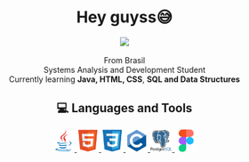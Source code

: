 <h1 align="center">Hey guyss😅</h1>

<p align="center">
    <img src="https://readme-typing-svg.herokuapp.com?font=Montserrat&size=24&color=FF69B4&center=true&vCenter=true&width=500&lines=Welcome+to+AnaDariva's+GitHub!;I'm+a+programming+student;Exploring+the+world+of+code">
</p>

<p align="center">
        From Brasil<br>
        Systems Analysis and Development Student<br>
        Currently learning <b>Java, HTML, CSS</b>, <b>SQL and Data Structures</b><br>

<h2 align="center">💻 Languages and Tools</h2>
<p align="center">
    <a href="https://www.java.com" target="_blank" rel="noreferrer">
        <img src="https://raw.githubusercontent.com/devicons/devicon/master/icons/java/java-original.svg" alt="java" width="40" height="40"/>
    </a>
    <a href="https://developer.mozilla.org/en-US/docs/Web/HTML" target="_blank" rel="noreferrer">
        <img src="https://raw.githubusercontent.com/devicons/devicon/master/icons/html5/html5-original.svg" alt="html" width="40" height="40"/>
    </a>
    <a href="https://developer.mozilla.org/en-US/docs/Web/CSS" target="_blank" rel="noreferrer">
        <img src="https://raw.githubusercontent.com/devicons/devicon/master/icons/css3/css3-original.svg" alt="css" width="40" height="40"/>
    </a>
    <a href="https://en.wikipedia.org/wiki/C_(programming_language)" target="_blank" rel="noreferrer">
        <img src="https://raw.githubusercontent.com/devicons/devicon/master/icons/c/c-original.svg" alt="c" width="40" height="40"/>
    </a>
    <a href="https://www.postgresql.org" target="_blank" rel="noreferrer">
        <img src="https://raw.githubusercontent.com/devicons/devicon/master/icons/postgresql/postgresql-original-wordmark.svg" alt="postgresql" width="40" height="40"/>
    </a>
    <a href="https://www.figma.com" target="_blank" rel="noreferrer">
        <img src="https://raw.githubusercontent.com/devicons/devicon/master/icons/figma/figma-original.svg" alt="figma" width="40" height="40"/>
    </a>
</p>


